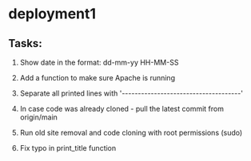 # deployment1

## Tasks:

1. Show date in the format: dd-mm-yy HH-MM-SS

2. Add a function to make sure Apache is running

3. Separate all printed lines with '-------------------------------------'

4. In case code was already cloned - pull the latest commit from origin/main

5. Run old site removal and code cloning with root permissions (sudo)

6. Fix typo in print_title function
